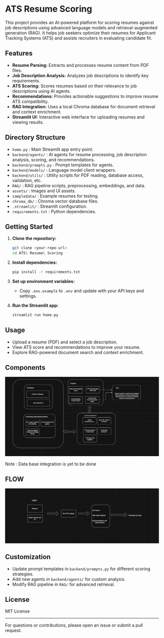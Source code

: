 # ATS Resume Scoring

This project provides an AI-powered platform for scoring resumes against job descriptions using advanced language models and retrieval-augmented generation (RAG). It helps job seekers optimize their resumes for Applicant Tracking Systems (ATS) and assists recruiters in evaluating candidate fit.

## Features

- **Resume Parsing:** Extracts and processes resume content from PDF files.
- **Job Description Analysis:** Analyzes job descriptions to identify key requirements.
- **ATS Scoring:** Scores resumes based on their relevance to job descriptions using AI agents.
- **Recommendations:** Provides actionable suggestions to improve resume ATS compatibility.
- **RAG Integration:** Uses a local Chroma database for document retrieval and context enrichment.
- **Streamlit UI:** Interactive web interface for uploading resumes and viewing results.

## Directory Structure

- `home.py` : Main Streamlit app entry point.
- `backend/agents/` : AI agents for resume processing, job description analysis, scoring, and recommendations.
- `backend/prompts.py` : Prompt templates for agents.
- `backend/models/` : Language model client wrappers.
- `backend/utils/` : Utility scripts for PDF reading, database access, validation, etc.
- `RAG/` : RAG pipeline scripts, preprocessing, embeddings, and data.
- `assets/` : Images and UI assets.
- `sampledata/` : Example resumes for testing.
- `chroma_db/` : Chroma vector database files.
- `.streamlit/` : Streamlit configuration.
- `requirements.txt` : Python dependencies.

## Getting Started

1. **Clone the repository:**
   ```sh
   git clone <your-repo-url>
   cd ATS\ Resume\ Scoring
   ```

2. **Install dependencies:**
   ```sh
   pip install -r requirements.txt
   ```

3. **Set up environment variables:**
   - Copy `.env.example` to `.env` and update with your API keys and settings.

4. **Run the Streamlit app:**
   ```sh
   streamlit run home.py
   ```

## Usage

- Upload a resume (PDF) and select a job description.
- View ATS score and recommendations to improve your resume.
- Explore RAG-powered document search and context enrichment.



## Components

![Image](./assets/image.png)

Note : Data base integration is yet to be done


## FLOW 
![Image](./assets/flow.png)


## Customization

- Update prompt templates in `backend/prompts.py` for different scoring strategies.
- Add new agents in `backend/agents/` for custom analysis.
- Modify RAG pipeline in `RAG/` for advanced retrieval.

## License

MIT License

---

For questions or contributions, please open an issue or submit a pull request.
